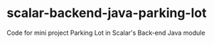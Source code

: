 # scalar-backend-java-parking-lot
Code for mini project Parking Lot in Scalar's Back-end Java module
